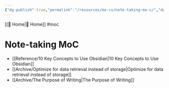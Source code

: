 ```yaml
---
{"dg-publish":true,"permalink":"/resources/mo-cs/note-taking-mo-c/","dgPassFrontmatter":true,"updated":"2024-12-21T15:06:27.867+01:00"}
---
```


[[ Home\| Home]] #moc 

# Note-taking MoC

- [[Reference/10 Key Concepts to Use Obsidian\|10 Key Concepts to Use Obsidian]]
- [[Archive/Optimize for data retrieval instead of storage\|Optimize for data retrieval instead of storage]]
- [[Archive/The Purpose of Writing\|The Purpose of Writing]]
